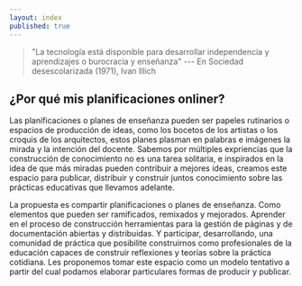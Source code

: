 ```yaml
---
layout: index
published: true
---
```


>"La tecnología está disponible para desarrollar independencia y aprendizajes o burocracia y enseñanza" 
>--- En Sociedad desescolarizada (1971), Ivan Illich

## ¿Por qué mis planificaciones onliner?

Las planificaciones o planes de enseñanza pueden ser papeles rutinarios o espacios de producción de ideas, como los bocetos de los artistas o los croquis de los arquitectos, estos planes plasman en palabras e imágenes la mirada y la intención del docente. Sabemos por múltiples expriencias que la construcción de conocimiento no es una tarea solitaria, e inspirados en la idea de que más miradas pueden contribuir a mejores ideas, creamos este espacio para publicar, distribuir y construir juntos conocimiento sobre las prácticas educativas que llevamos adelante.

La propuesta es compartir planificaciones o planes de enseñanza. Como elementos que pueden ser ramificados, remixados y mejorados. Aprender en el proceso de construcción herramientas para la gestión de páginas y de documentación abiertas y distribuidas. Y participar, desarrollando, una comunidad de práctica que posibilite construirnos como profesionales de la educación capaces de construir reflexiones y teorías sobre la práctica cotidiana. Les proponemos tomar este espacio como un modelo tentativo a partir del cual podamos elaborar particulares formas de producir y publicar.
